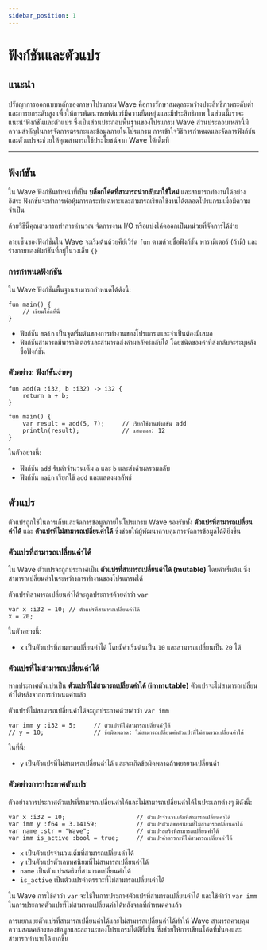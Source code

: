 ```yaml
---
sidebar_position: 1
---
```


# ฟังก์ชันและตัวแปร

## แนะนำ

ปรัชญาการออกแบบหลักของภาษาโปรแกรม Wave คือการรักษาสมดุลระหว่างประสิทธิภาพระดับต่ำและการยกระดับสูง เพื่อให้การพัฒนาซอฟต์แวร์มีความยืดหยุ่นและมีประสิทธิภาพ ในส่วนนี้เราจะแนะนำฟังก์ชันและตัวแปร ซึ่งเป็นส่วนประกอบพื้นฐานของโปรแกรม Wave ส่วนประกอบเหล่านี้มีความสำคัญในการจัดการตรรกะและข้อมูลภายในโปรแกรม การเข้าใจวิธีการกำหนดและจัดการฟังก์ชันและตัวแปรจะช่วยให้คุณสามารถใช้ประโยชน์จาก Wave ได้เต็มที่

---

## ฟังก์ชัน
ใน Wave ฟังก์ชันทำหน้าที่เป็น **บล็อกโค้ดที่สามารถนำกลับมาใช้ใหม่** และสามารถทำงานได้อย่างอิสระ ฟังก์ชันจะทำการห่อหุ้มการกระทำเฉพาะและสามารถเรียกใช้งานได้ตลอดโปรแกรมเมื่อมีความจำเป็น

ด้วยวิธีนี้คุณสามารถทำการคำนวณ จัดการงาน I/O หรือแบ่งโค้ดออกเป็นหน่วยที่จัดการได้ง่าย

ลายเซ็นของฟังก์ชันใน Wave จะเริ่มต้นด้วยคีย์เวิร์ด `fun` ตามด้วยชื่อฟังก์ชัน พารามิเตอร์ (ถ้ามี) และร่างกายของฟังก์ชันที่อยู่ในวงเล็บ `{}`

### การกำหนดฟังก์ชัน
ใน Wave ฟังก์ชันพื้นฐานสามารถกำหนดได้ดังนี้:

```wave
fun main() {
    // เขียนโค้ดที่นี่
}
```

* ฟังก์ชัน `main` เป็นจุดเริ่มต้นของการทำงานของโปรแกรมและจำเป็นต้องมีเสมอ
* ฟังก์ชันสามารถมีพารามิเตอร์และสามารถส่งค่าผลลัพธ์กลับได้ โดยชนิดของค่าที่ส่งกลับจะระบุหลังชื่อฟังก์ชัน

### ตัวอย่าง: ฟังก์ชันง่ายๆ

```wave
fun add(a :i32, b :i32) -> i32 {
    return a + b;
}

fun main() {
    var result = add(5, 7);     // เรียกใช้งานฟังก์ชัน add
    println(result);            // แสดงผล: 12
}
```

ในตัวอย่างนี้:

* ฟังก์ชัน `add` รับค่าจำนวนเต็ม `a` และ `b` และส่งค่าผลรวมกลับ
* ฟังก์ชัน `main` เรียกใช้ `add` และแสดงผลลัพธ์

## ตัวแปร
ตัวแปรถูกใช้ในการเก็บและจัดการข้อมูลภายในโปรแกรม Wave รองรับทั้ง **ตัวแปรที่สามารถเปลี่ยนค่าได้** และ **ตัวแปรที่ไม่สามารถเปลี่ยนค่าได้** ซึ่งช่วยให้ผู้พัฒนาควบคุมการจัดการข้อมูลได้ดียิ่งขึ้น

### ตัวแปรที่สามารถเปลี่ยนค่าได้
ใน Wave ตัวแปรจะถูกประกาศเป็น **ตัวแปรที่สามารถเปลี่ยนค่าได้ (mutable)** โดยค่าเริ่มต้น ซึ่งสามารถเปลี่ยนค่าในระหว่างการทำงานของโปรแกรมได้

ตัวแปรที่สามารถเปลี่ยนค่าได้จะถูกประกาศด้วยคำว่า `var`
```wave
var x :i32 = 10; // ตัวแปรที่สามารถเปลี่ยนค่าได้
x = 20;
```

ในตัวอย่างนี้:
* `x` เป็นตัวแปรที่สามารถเปลี่ยนค่าได้ โดยมีค่าเริ่มต้นเป็น `10` และสามารถเปลี่ยนเป็น `20` ได้

### ตัวแปรที่ไม่สามารถเปลี่ยนค่าได้
หากประกาศตัวแปรเป็น **ตัวแปรที่ไม่สามารถเปลี่ยนค่าได้ (immutable)** ตัวแปรจะไม่สามารถเปลี่ยนค่าได้หลังจากการกำหนดค่าแล้ว

ตัวแปรที่ไม่สามารถเปลี่ยนค่าได้จะถูกประกาศด้วยคำว่า `var imm`
```wave
var imm y :i32 = 5;     // ตัวแปรที่ไม่สามารถเปลี่ยนค่าได้
// y = 10;              // ข้อผิดพลาด: ไม่สามารถเปลี่ยนค่าตัวแปรที่ไม่สามารถเปลี่ยนค่าได้
```

ในที่นี้:
* `y` เป็นตัวแปรที่ไม่สามารถเปลี่ยนค่าได้ และจะเกิดข้อผิดพลาดถ้าพยายามเปลี่ยนค่า

### ตัวอย่างการประกาศตัวแปร
ตัวอย่างการประกาศตัวแปรที่สามารถเปลี่ยนค่าได้และไม่สามารถเปลี่ยนค่าได้ในประเภทต่างๆ มีดังนี้:

```wave
var x :i32 = 10;                    // ตัวแปรจำนวนเต็มที่สามารถเปลี่ยนค่าได้
var imm y :f64 = 3.14159;           // ตัวแปรตัวเลขทศนิยมที่ไม่สามารถเปลี่ยนค่าได้
var name :str = "Wave";             // ตัวแปรสตริงที่สามารถเปลี่ยนค่าได้
var imm is_active :bool = true;     // ตัวแปรค่าตรรกะที่ไม่สามารถเปลี่ยนค่าได้
```

* `x` เป็นตัวแปรจำนวนเต็มที่สามารถเปลี่ยนค่าได้
* `y` เป็นตัวแปรตัวเลขทศนิยมที่ไม่สามารถเปลี่ยนค่าได้
* `name` เป็นตัวแปรสตริงที่สามารถเปลี่ยนค่าได้
* `is_active` เป็นตัวแปรค่าตรรกะที่ไม่สามารถเปลี่ยนค่าได้

ใน Wave การใช้คำว่า `var` จะใช้ในการประกาศตัวแปรที่สามารถเปลี่ยนค่าได้ และใช้คำว่า `var imm` ในการประกาศตัวแปรที่ไม่สามารถเปลี่ยนค่าได้หลังจากที่กำหนดค่าแล้ว

การแยกแยะตัวแปรที่สามารถเปลี่ยนค่าได้และไม่สามารถเปลี่ยนค่าได้ทำให้ Wave สามารถควบคุมความสอดคล้องของข้อมูลและสถานะของโปรแกรมได้ดียิ่งขึ้น ซึ่งช่วยให้การเขียนโค้ดที่มั่นคงและสามารถทำนายได้มากขึ้น